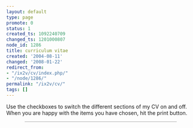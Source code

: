 ```yaml
---
layout: default
type: page
promote: 0
status: 1
created_ts: 1092240709
changed_ts: 1201000807
node_id: 1286
title: curriculum vitae
created: '2004-08-11'
changed: '2008-01-22'
redirect_from:
- "/ix2v/cv/index.php/"
- "/node/1286/"
permalink: "/ix2v/cv/"
tags: []
---
```

<p>
Use the checkboxes to switch the different sections of my CV on and off.  When you are happy with the items you have chosen, hit the print button.
</p>

<!--break-->

<div style="margin: 0 auto; padding: 0; border-style: solid; border-width: 1px; border-color: #cccccc; width: 80%;">
<object id="inlinecv" class="inlinecv" data="/extras/cv/cv.php" type="text/html" style="width: 100%; height: 800px; margin: 0; padding: 0; border: none;">
<!-- CV displayed as an inline frame -->
</object>
</div>

